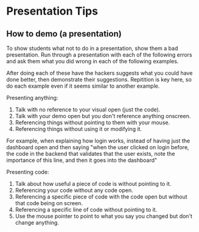 # Presentation Tips

## How to demo (a presentation)

To show students what not to do in a presentation, show them a bad
presentation. Run through a presentation with each of the following errors and
ask them what you did wrong in each of the following examples.

After doing each of these have the hackers suggests what you could have done
better, then demonstrate their suggestions. Repitition is key here, so do each
example even if it seems similar to another example.

Presenting anything:

1. Talk with no reference to your visual open (just the code).
1. Talk with your demo open but you don't reference anything onscreen.
1. Referencing things without pointing to them with your mouse.
1. Referencing things without using it or modifying it.

For example, when explaining how login works, instead of having just the
dashboard open and then saying "when the user clicked on login before, the code
in the backend that validates that the user exists, note the importance of this
line, and then it goes into the dashboard"

Presenting code:

1. Talk about how useful a piece of code is without pointing to it.
1. Referencing your code without any code open.
1. Referencing a specific piece of code with the code open but without that
   code being on screen.
1. Referencing a specific line of code without pointing to it.
1. Use the mouse pointer to point to what you say you changed but don't change
   anything.